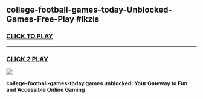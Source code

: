
## college-football-games-today-Unblocked-Games-Free-Play #lkzis
<h3>
<a href="https://us.freeplayer.one?title=college-football-games-today&ref=9M">CLICK TO PLAY</a></h3>
<hr>

<h3>
<a href="https://us.freeplayer.one?title=college-football-games-today&ref=9M">CLICK 2 PLAY</a>
  
</h3>

<a href="https://us.freeplayer.one?title=college-football-games-today&ref=9M"><img src="https://clearcache.store/games.png"></a>


**college-football-games-today games unblocked: Your Gateway to Fun and Accessible Online Gaming**

